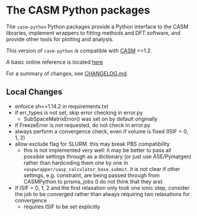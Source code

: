 The CASM Python packages
========================

The `casm-python` Python packages provide a Python interface to the CASM libraries, implement wrappers to fitting methods and DFT software, and provide other tools for plotting and analysis.

This version of `casm-python` is compatible with  [CASM](https://prisms-center.github.io/CASMcode_docs/) >=1.2.

A basic online reference is located [here](https://prisms-center.github.io/CASMcode_pydocs/latest/index.html)


For a summary of changes, see [CHANGELOG.md](https://github.com/prisms-center/CASMpython/blob/1.X/CHANGELOG.md).

Local Changes
-------------
- enforce sh==1.14.2 in requirements.txt
- if err_types is not set, skip error checking in error.py
  - SubSpaceMatrixError() was set on by default originally
- if FreezeError is not requested, do not check in error.py
- always perform a convergence check, even if volume is fixed (ISIF = 0, 1, 2)
- allow exclude flag for SLURM. this may break PBS compatibility
  - this is not implemented very well: it may be better to pass all possible settings through as a dictionary (or just use ASE/Pymatgen) rather than hardcoding them one by one in `vaspwrapper/vasp_calculator_base.submit`. it is not clear if other settings, e.g. constraint, are being passed through from CASMPython to prisms_jobs (I do not think that they are)
- if ISIF = 0, 1, 2 and the first relaxation only took one ionic step, consider the job to be converged rather than always requiring two relaxations for convergence
  - requires ISIF to be set explicitly